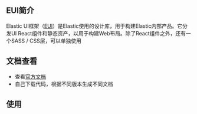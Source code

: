 ## EUI简介
Elastic UI框架（[EUI](https://github.com/elastic/eui)）是Elastic使用的设计库，用于构建Elastic内部产品。它分发UI React组件和静态资产，以用于构建Web布局。除了React组件之外，还有一个SASS / CSS层，可以单独使用


## 文档查看
- 查看[官方文档](https://elastic.github.io/eui/#/)
- 自己下载代码，根据不同版本生成不同文档
## 使用
